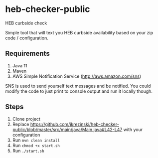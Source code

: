 # heb-checker-public
HEB curbside check

Simple tool that will text you HEB curbside availability based on your zip code / configuration.

## Requirements

1. Java 11
2. Maven
3. AWS Simple Notification Service (http://aws.amazon.com/sns)

SNS is used to send yourself text messages and be notified. You could modify the code to just print to console output and run it locally though.

## Steps

1. Clone project
2. Replace https://github.com/jkrezinski/heb-checker-public/blob/master/src/main/java/Main.java#L42-L47 with your configuration
3. Run `mvn clean install`
4. Run `chmod +x start.sh`
4. Run `./start.sh`
